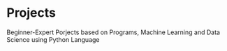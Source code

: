 # Projects
Beginner-Expert Porjects based on Programs, Machine Learning and Data Science using Python Language
